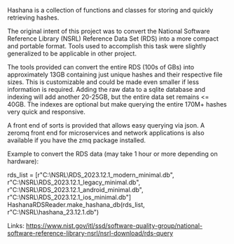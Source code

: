 Hashana is a collection of functions and classes for storing and quickly retrieving hashes.

The original intent of this project was to convert the National Software Reference Library (NSRL) Reference Data Set (RDS) into a more compact and portable format. Tools used to accomplish this task were slightly generalized to be applicable in other project.

The tools provided can convert the entire RDS (100s of GBs) into approximately 13GB containing just unique hashes and their respective file sizes. This is customizable and could be made even smaller if less information is required. Adding the raw data to a sqlite database and indexing will add another 20-25GB, but the entire data set remains <= 40GB. The indexes are optional but make querying the entire 170M+ hashes very quick and responsive.

A front end of sorts is provided that allows easy querying via json. A zeromq front end for microservices and network applications is also available if you have the zmq package installed.


Example to convert the RDS data (may take 1 hour or more depending on hardware):

rds_list = [r"C:\NSRL\RDS_2023.12.1_modern_minimal.db", r"C:\NSRL\RDS_2023.12.1_legacy_minimal.db", r"C:\NSRL\RDS_2023.12.1_android_minimal.db", r"C:\NSRL\RDS_2023.12.1_ios_minimal.db"]
HashanaRDSReader.make_hashana_db(rds_list, r"C:\NSRL\hashana_23.12.1.db")


Links:
https://www.nist.gov/itl/ssd/software-quality-group/national-software-reference-library-nsrl/nsrl-download/rds-query

